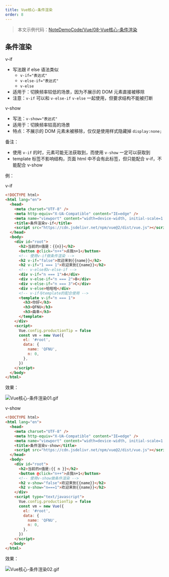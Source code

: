 ```yaml
---
title: Vue核心-条件渲染
order: 8
---
```


> 本文示例代码：[NoteDemoCode/Vue/08-Vue核心-条件渲染](https://github.com/zhf521/NoteDemoCode/tree/main/Vue/08-Vue核心-条件渲染)

## 条件渲染

v-if  
+ 写法跟 if else 语法类似  
	+ `v-if="表达式"`  
	+ `v-else-if="表达式"`  
	+ `v-else`  
+ 适用于：切换频率较低的场景，因为不展示的 DOM 元素直接被移除   
+ 注意：`v-if` 可以和 `v-else-if` `v-else` 一起使用，但要求结构不能被打断   

v-show 
+ 写法：`v-show="表达式"`  
+ 适用于：切换频率较高的场景  
+ 特点：不展示的 DOM 元素未被移除，仅仅是使用样式隐藏掉 `display:none;`

备注：
+ 使用 `v-if` 的时，元素可能无法获取到，而使用 `v-show` 一定可以获取到  
+ template 标签不影响结构，页面 html 中不会有此标签，但只能配合 v-if，不能配合 v-show 

例：

v-if
```html
<!DOCTYPE html>
<html lang="en">
  <head>
    <meta charset="UTF-8" />
    <meta http-equiv="X-UA-Compatible" content="IE=edge" />
    <meta name="viewport" content="width=device-width, initial-scale=1.0" />
    <title>条件渲染v-if</title>
    <script src="https://cdn.jsdelivr.net/npm/vue@2/dist/vue.js"></script>
  </head>
  <body>
    <div id="root">
      <h2>当前的n值是：{{n}}</h2>
      <button @click="n++">点我n+1</button>
      <!-- 使用v-if做条件渲染 -->
      <h2 v-if="false">欢迎来到{{name}}</h2>
      <h2 v-if="1 === 1">欢迎来到{{name}}</h2>
      <!-- v-else和v-else-if -->
      <div v-if="n === 1">A</div>
      <div v-else-if="n === 2">B</div>
      <div v-else-if="n === 3">C</div>
      <div v-else>哈哈哈</div>
      <!-- v-if与template的配合使用 -->
      <template v-if="n === 1">
        <h3>你好</h3>
        <h3>QFNU</h3>
        <h3>曲阜</h3>
      </template>
    </div>
    <script>
      Vue.config.productionTip = false
      const vm = new Vue({
        el: '#root',
        data: {
          name: 'QFNU',
          n: 0,
        },
      })
    </script>
  </body>
</html>
```

效果：

![Vue核心-条件渲染01.gif](https://zhf-picture.oss-cn-qingdao.aliyuncs.com/my-img/Vue核心-条件渲染01.gif)

v-show
```html
<!DOCTYPE html>
<html lang="en">
  <head>
    <meta charset="UTF-8" />
    <meta http-equiv="X-UA-Compatible" content="IE=edge" />
    <meta name="viewport" content="width=device-width, initial-scale=1.0" />
    <title>条件渲染v-show</title>
    <script src="https://cdn.jsdelivr.net/npm/vue@2/dist/vue.js"></script>
  </head>
  <body>
    <div id="root">
      <h2>当前的n值是:{{ n }}</h2>
      <button @click="n++">点我n+1</button>
      <!-- 使用v-show做条件渲染 -->
      <h2 v-show="false">欢迎来到{{name}}</h2>
      <h2 v-show="n===1">欢迎来到{{name}}</h2>
    </div>
    <script type="text/javascript">
      Vue.config.productionTip = false
      const vm = new Vue({
        el: '#root',
        data: {
          name: 'QFNU',
          n: 0,
        },
      })
    </script>
  </body>
</html>
```

效果：

![Vue核心-条件渲染02.gif](https://zhf-picture.oss-cn-qingdao.aliyuncs.com/my-img/Vue核心-条件渲染02.gif)

